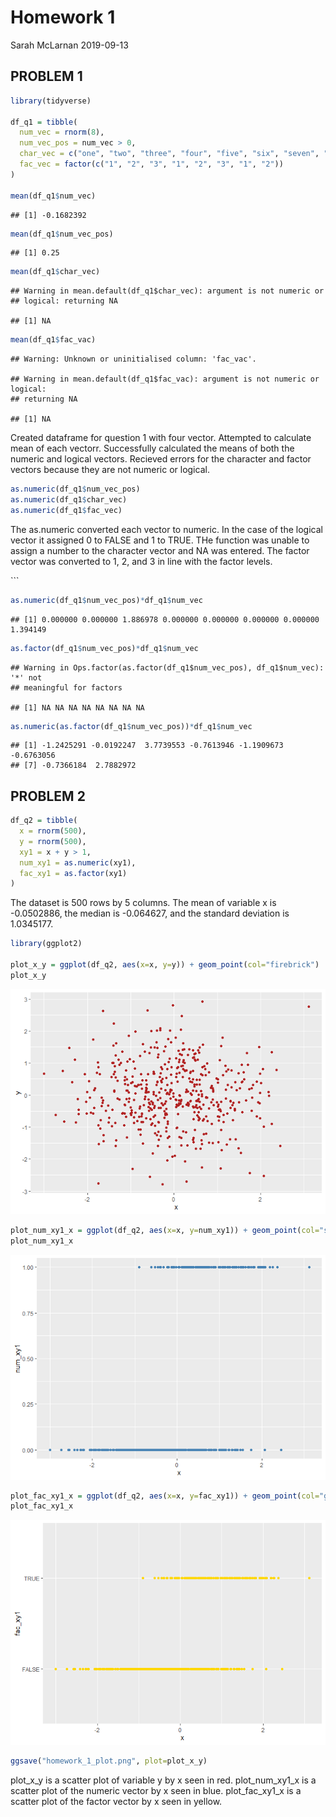Homework 1
================
Sarah McLarnan
2019-09-13

PROBLEM 1
---------

``` r
library(tidyverse)

df_q1 = tibble(
  num_vec = rnorm(8),
  num_vec_pos = num_vec > 0,
  char_vec = c("one", "two", "three", "four", "five", "six", "seven", "eight"),
  fac_vec = factor(c("1", "2", "3", "1", "2", "3", "1", "2"))
)

mean(df_q1$num_vec)
```

    ## [1] -0.1682392

``` r
mean(df_q1$num_vec_pos)
```

    ## [1] 0.25

``` r
mean(df_q1$char_vec)
```

    ## Warning in mean.default(df_q1$char_vec): argument is not numeric or
    ## logical: returning NA

    ## [1] NA

``` r
mean(df_q1$fac_vac)
```

    ## Warning: Unknown or uninitialised column: 'fac_vac'.

    ## Warning in mean.default(df_q1$fac_vac): argument is not numeric or logical:
    ## returning NA

    ## [1] NA

Created dataframe for question 1 with four vector. Attempted to calculate mean of each vectorr. Successfully calculated the means of both the numeric and logical vectors. Recieved errors for the character and factor vectors because they are not numeric or logical.

``` r
as.numeric(df_q1$num_vec_pos)
as.numeric(df_q1$char_vec)
as.numeric(df_q1$fac_vec)
```

The as.numeric converted each vector to numeric. In the case of the logical vector it assigned 0 to FALSE and 1 to TRUE. THe function was unable to assign a number to the character vector and NA was entered. The factor vector was converted to 1, 2, and 3 in line with the factor levels.

\`\`\`

``` r
as.numeric(df_q1$num_vec_pos)*df_q1$num_vec
```

    ## [1] 0.000000 0.000000 1.886978 0.000000 0.000000 0.000000 0.000000 1.394149

``` r
as.factor(df_q1$num_vec_pos)*df_q1$num_vec
```

    ## Warning in Ops.factor(as.factor(df_q1$num_vec_pos), df_q1$num_vec): '*' not
    ## meaningful for factors

    ## [1] NA NA NA NA NA NA NA NA

``` r
as.numeric(as.factor(df_q1$num_vec_pos))*df_q1$num_vec
```

    ## [1] -1.2425291 -0.0192247  3.7739553 -0.7613946 -1.1909673 -0.6763056
    ## [7] -0.7366184  2.7882972

PROBLEM 2
---------

``` r
df_q2 = tibble(
  x = rnorm(500),
  y = rnorm(500),
  xy1 = x + y > 1,
  num_xy1 = as.numeric(xy1),
  fac_xy1 = as.factor(xy1)
)
```

The dataset is 500 rows by 5 columns. The mean of variable x is -0.0502886, the median is -0.064627, and the standard deviation is 1.0345177.

``` r
library(ggplot2)

plot_x_y = ggplot(df_q2, aes(x=x, y=y)) + geom_point(col="firebrick")
plot_x_y
```

![](p8105_hw1_smm2316_files/figure-markdown_github/question_2_pt2-1.png)

``` r
plot_num_xy1_x = ggplot(df_q2, aes(x=x, y=num_xy1)) + geom_point(col="steelblue")
plot_num_xy1_x
```

![](p8105_hw1_smm2316_files/figure-markdown_github/question_2_pt2-2.png)

``` r
plot_fac_xy1_x = ggplot(df_q2, aes(x=x, y=fac_xy1)) + geom_point(col="gold")
plot_fac_xy1_x
```

![](p8105_hw1_smm2316_files/figure-markdown_github/question_2_pt2-3.png)

``` r
ggsave("homework_1_plot.png", plot=plot_x_y)
```

plot\_x\_y is a scatter plot of variable y by x seen in red. plot\_num\_xy1\_x is a scatter plot of the numeric vector by x seen in blue. plot\_fac\_xy1\_x is a scatter plot of the factor vector by x seen in yellow.
